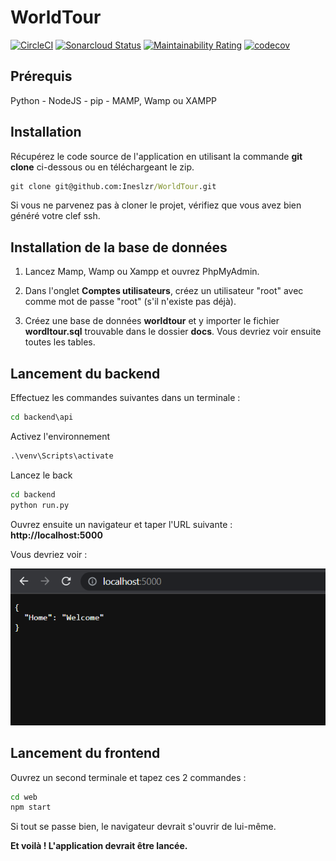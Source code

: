 # WorldTour
[![CircleCI](https://img.shields.io/circleci/build/gh/Ineslzr/WorldTour/main?logo=CircleCi&style=flat-square)](https://app.circleci.com/pipelines/github/Ineslzr/WorldTour) [![Sonarcloud Status](https://sonarcloud.io/api/project_badges/measure?project=Ineslzr_WorldTour&metric=alert_status)](https://sonarcloud.io/dashboard?id=Ineslzr_WorldTour) [![Maintainability Rating](https://sonarcloud.io/api/project_badges/measure?project=Ineslzr_WorldTour&metric=sqale_rating)](https://sonarcloud.io/summary/new_code?id=Ineslzr_WorldTour) [![codecov](https://codecov.io/gh/Ineslzr/WorldTour/branch/main/graph/badge.svg?token=ERJAI8ON50)](https://codecov.io/gh/Ineslzr/WorldTour)

## Prérequis
Python - 
NodeJS -
pip -
MAMP, Wamp ou XAMPP

## Installation
Récupérez le code source de l'application en utilisant la commande **git clone** ci-dessous ou en téléchargeant le zip.

```cmd
git clone git@github.com:Ineslzr/WorldTour.git
```

Si vous ne parvenez pas à cloner le projet, vérifiez que vous avez bien généré votre clef ssh.

## Installation de la base de données

1. Lancez Mamp, Wamp ou Xampp et ouvrez PhpMyAdmin.

2. Dans l'onglet **Comptes utilisateurs**, créez un utilisateur "root" avec comme mot de passe "root" (s'il n'existe pas déjà).

3. Créez une base de données **worldtour** et y importer le fichier **wordltour.sql** trouvable dans le dossier **docs**. Vous devriez voir ensuite toutes les tables.

## Lancement du backend

Effectuez les commandes suivantes dans un terminale :

```cmd
cd backend\api
```

Activez l'environnement

```cmd
.\venv\Scripts\activate
```

Lancez le back

```cmd
cd backend
python run.py
```

Ouvrez ensuite un navigateur et taper l'URL suivante : **http://localhost:5000**

Vous devriez voir :

![lancement_back](docs/lancement_back.png)


## Lancement du frontend

Ouvrez un second terminale et tapez ces 2 commandes :

```cmd
cd web
npm start
```

Si tout se passe bien, le navigateur devrait s'ouvrir de lui-même.

**Et voilà ! L'application devrait être lancée.**

